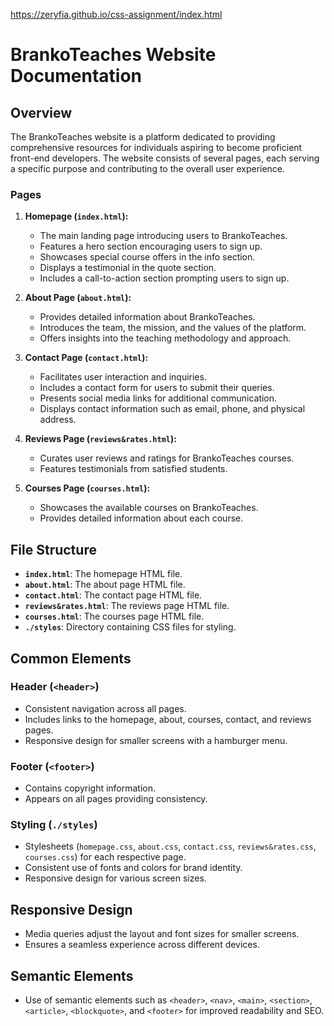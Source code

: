 https://zeryfia.github.io/css-assignment/index.html

# BrankoTeaches Website Documentation

## Overview

The BrankoTeaches website is a platform dedicated to providing comprehensive resources for individuals aspiring to become proficient front-end developers. The website consists of several pages, each serving a specific purpose and contributing to the overall user experience.

### Pages

1. **Homepage (`index.html`):**
   - The main landing page introducing users to BrankoTeaches.
   - Features a hero section encouraging users to sign up.
   - Showcases special course offers in the info section.
   - Displays a testimonial in the quote section.
   - Includes a call-to-action section prompting users to sign up.

2. **About Page (`about.html`):**
   - Provides detailed information about BrankoTeaches.
   - Introduces the team, the mission, and the values of the platform.
   - Offers insights into the teaching methodology and approach.

3. **Contact Page (`contact.html`):**
   - Facilitates user interaction and inquiries.
   - Includes a contact form for users to submit their queries.
   - Presents social media links for additional communication.
   - Displays contact information such as email, phone, and physical address.

4. **Reviews Page (`reviews&rates.html`):**
   - Curates user reviews and ratings for BrankoTeaches courses.
   - Features testimonials from satisfied students.

5. **Courses Page (`courses.html`):**
   - Showcases the available courses on BrankoTeaches.
   - Provides detailed information about each course.

## File Structure

- **`index.html`**: The homepage HTML file.
- **`about.html`**: The about page HTML file.
- **`contact.html`**: The contact page HTML file.
- **`reviews&rates.html`**: The reviews page HTML file.
- **`courses.html`**: The courses page HTML file.
- **`./styles`**: Directory containing CSS files for styling.

## Common Elements

### Header (`<header>`)

- Consistent navigation across all pages.
- Includes links to the homepage, about, courses, contact, and reviews pages.
- Responsive design for smaller screens with a hamburger menu.

### Footer (`<footer>`)

- Contains copyright information.
- Appears on all pages providing consistency.

### Styling (`./styles`)

- Stylesheets (`homepage.css`, `about.css`, `contact.css`, `reviews&rates.css`, `courses.css`) for each respective page.
- Consistent use of fonts and colors for brand identity.
- Responsive design for various screen sizes.

## Responsive Design

- Media queries adjust the layout and font sizes for smaller screens.
- Ensures a seamless experience across different devices.

## Semantic Elements

- Use of semantic elements such as `<header>`, `<nav>`, `<main>`, `<section>`, `<article>`, `<blockquote>`, and `<footer>` for improved readability and SEO.
